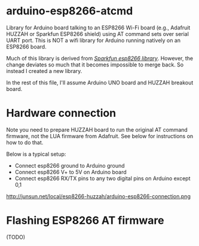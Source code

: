 # arduino-esp8266-atcmd
Library for Arduino board talking to an ESP8266 Wi-Fi board (e.g., Adafruit HUZZAH or Sparkfun ESP8266 shield) using AT command sets over serial UART port.
This is NOT a wifi library for Arduino running natively on an ESP8266 board.

Much of this library is derived from [*Sparkfun esp8266 library*](https://github.com/sparkfun/SparkFun_ESP8266_AT_Arduino_Library).  However, the change deviates so much that it becomes impossible to merge back.  So instead I created a new library.

In the rest of this file, I'll assume Arduino UNO board and HUZZAH breakout board.

# Hardware connection

Note you need to prepare HUZZAH board to run the original AT command firmware, not the LUA firmware from Adafruit.  See below for instructions on how to do that.

Below is a typical setup: 

* Connect esp8266 ground to Arduino ground
* Connect esp8266 V+ to 5V on Arduino board
* Connect esp8266 RX/TX pins to any two digital pins on Arduino except 0,1

http://junsun.net/local/esp8266-huzzah/arduino-esp8266-connection.png

# Flashing ESP8266 AT firmware

(TODO)



